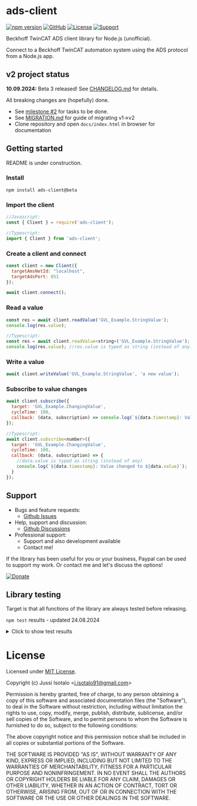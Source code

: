 # ads-client


[![npm version](https://img.shields.io/npm/v/ads-client)](https://www.npmjs.org/package/ads-client) 
[![GitHub](https://img.shields.io/badge/View%20on-GitHub-brightgreen)](https://github.com/jisotalo/ads-client)
[![License](https://img.shields.io/github/license/jisotalo/ads-client)](https://choosealicense.com/licenses/mit/)
[![Support](https://img.shields.io/badge/Donate-PayPal-yellow)](https://www.paypal.com/donate/?business=KUWBXXCVGZZME&no_recurring=0&currency_code=EUR)

Beckhoff TwinCAT ADS client library for Node.js (unofficial). 

Connect to a Beckhoff TwinCAT automation system using the ADS protocol from a Node.js app.

## v2 project status

**10.09.2024:** Beta 3 released! See [CHANGELOG.md](https://github.com/jisotalo/ads-client/blob/v2-dev/CHANGELOG.md) for details.

All breaking changes are (hopefully) done.

* See [milestone #2](https://github.com/jisotalo/ads-client/milestone/2) for tasks to be done.
* See [MIGRATION.md](https://github.com/jisotalo/ads-client/blob/v2-dev/MIGRATION.md) for guide of migrating v1->v2
* Clone repository and open `docs/index.html` in browser for documentation

## Getting started

README is under construction.

### Install
`npm install ads-client@beta`

### Import the client
```js
//Javascript:
const { Client } = require('ads-client');

//Typescript:
import { Client } from 'ads-client';
```

### Create a client and connect

```js
const client = new Client({
  targetAmsNetId: "localhost",
  targetAdsPort: 851
});

await client.connect();
```

### Read a value

```js
const res = await client.readValue('GVL_Example.StringValue');
console.log(res.value);

//Typescript:
const res = await client.readValue<string>('GVL_Example.StringValue');
console.log(res.value); //res.value is typed as string (instead of any)

```

### Write a value

```js
await client.writeValue('GVL_Example.StringValue', 'a new value');
```
### Subscribe to value changes

```js
await client.subscribe({
  target: 'GVL_Example.ChangingValue',
  cycleTime: 100,
  callback: (data, subscription) => console.log(`${data.timestamp}: Value changed to ${data.value}`)
});

//Typescript:
await client.subscribe<number>({
  target: 'GVL_Example.ChangingValue',
  cycleTime: 100,
  callback: (data, subscription) => {
    //data.value is typed as string (instead of any)
    console.log(`${data.timestamp}: Value changed to ${data.value}`);
  }
});
```

## Support

* Bugs and feature requests: 
  * [Github Issues](https://github.com/jisotalo/ads-client/issues)
* Help, support and discussion: 
  * [Github Discussions](https://github.com/jisotalo/ads-client/discussions)
* Professional support: 
  * Support and also development available 
  * Contact me!

If the library has been useful for you or your business, Paypal can be used to support my work. Or contact me and let's discuss the options!

[![Donate](https://img.shields.io/badge/Donate-PayPal-yellow)](https://www.paypal.com/donate/?business=KUWBXXCVGZZME&no_recurring=0&currency_code=EUR)

## Library testing

Target is that all functions of the library are always tested before releasing.

`npm test` results - updated 24.08.2024

<details>
<summary>Click to show test results</summary>
<pre>
 PASS  test/ads-client.test.js (25.1 s)
  √ IMPORTANT NOTE: This test requires running a specific PLC project locally (https://github.com/jisotalo/ads-client-test-plc-project) (1 ms)                                                        
  connection
    √ client is not connected at beginning (2 ms)                                                  
    √ checking ads client settings (1 ms)                                                          
    √ connecting to the target (49 ms)                                                             
    √ checking that test PLC project is active (14 ms)                                             
    √ checking that test PLC project version is correct (11 ms)                                    
    √ checking 32/64 bitness (5 ms)                                                                
    √ caching of symbols and data types (1 ms)                                                     
    √ reconnecting (40 ms)                                                                         
  resetting PLC to original state
    √ resetting PLC (511 ms)                                                                       
    √ checking that reset was successful (9 ms)                                                    
    √ checking that PLC is not running (12 ms)                                                     
    √ setting IsReset to false (7 ms)                                                              
    √ starting PLC (8 ms)                                                                          
    √ checking that test PLC project is running (505 ms)                                           
  testing PLC runtime stop, start, restart                                                         
    √ stopping PLC (16 ms)                                                                         
    √ starting PLC (16 ms)                                                                         
    √ restarting PLC (534 ms)                                                                      
  system state, PLC runtime states and device information                                          
    √ reading TwinCAT system state (8 ms)                                                          
    √ reading PLC runtime (port 851) state (4 ms)                                                  
    √ reading PLC runtime (port 852) state (4 ms)                                                  
    √ reading PLC runtime device info (4 ms)                                                       
    √ reading TwinCAT system device info (7 ms)                                                    
    √ reading PLC runtime symbol version (4 ms)                                                    
  symbols and data types                                                                           
    √ reading upload info (5 ms)                                                                   
    √ reading all symbols (25 ms)                                                                  
    √ reading single symbol information (3 ms)                                                     
    √ reading all data type information (30 ms)                                                    
    √ reading single data type information (4 ms)                                                  
  data conversion                                                                                  
    √ converting a raw PLC value to a Javascript variable (4 ms)                                   
    √ converting a Javascript value to a raw PLC value (69 ms)                                     
  reading values                                                                                   
    reading standard values                                                                        
      √ reading BOOL (13 ms)                                                                       
      √ reading BYTE (9 ms)                                                                        
      √ reading WORD (9 ms)                                                                        
      √ reading DWORD (10 ms)                                                                      
      √ reading SINT (17 ms)                                                                       
      √ reading USINT (5 ms)                                                                       
      √ reading INT (18 ms)                                                                        
      √ reading UINT (10 ms)                                                                       
      √ reading DINT (15 ms)                                                                       
      √ reading UDINT (9 ms)                                                                       
      √ reading REAL (33 ms)                                                                       
      √ reading STRING (18 ms)                                                                     
      √ reading DATE (9 ms)                                                                        
      √ reading DT (16 ms)                                                                         
      √ reading TOD (17 ms)                                                                        
      √ reading TIME (10 ms)                                                                       
      √ reading LWORD (8 ms)                                                                       
      √ reading LINT (18 ms)                                                                       
      √ reading ULINT (9 ms)                                                                       
      √ reading LREAL (35 ms)                                                                      
      √ reading WSTRING (17 ms)                                                                    
      √ reading LDATE (---- TODO: Needs TC 3.1.4026 ----) (1 ms)                                   
      √ reading LDT (---- TODO: Needs TC 3.1.4026 ----) (1 ms)                                     
      √ reading LTOD (---- TODO: Needs TC 3.1.4026 ----)                                           
      √ reading LTIME (10 ms)                                                                      
    reading standard array values
      √ reading ARRAY OF BOOL (16 ms)                                                              
      √ reading ARRAY OF BYTE (5 ms)                                                               
      √ reading ARRAY OF WORD (5 ms)                                                               
      √ reading ARRAY OF DWORD (10 ms)                                                             
      √ reading ARRAY OF SINT (14 ms)                                                              
      √ reading ARRAY OF USINT (9 ms)                                                              
      √ reading ARRAY OF INT (17 ms)                                                               
      √ reading ARRAY OF UINT (9 ms)                                                               
      √ reading ARRAY OF DINT (16 ms)                                                              
      √ reading ARRAY OF UDINT (9 ms)                                                              
      √ reading ARRAY OF REAL (32 ms)                                                              
      √ reading ARRAY OF STRING (18 ms)                                                            
      √ reading ARRAY OF DATE (9 ms)                                                               
      √ reading ARRAY OF DT (18 ms)                                                                
      √ reading ARRAY OF TOD (15 ms)                                                               
      √ reading ARRAY OF TIME (10 ms)                                                              
      √ reading ARRAY OF LWORD (9 ms)                                                              
      √ reading ARRAY OF LINT (16 ms)                                                              
      √ reading ARRAY OF ULINT (10 ms)                                                             
      √ reading ARRAY OF LREAL (33 ms)                                                             
      √ reading ARRAY OF WSTRING (15 ms)                                                           
      √ reading ARRAY OF LDATE (---- TODO: Needs TC 3.1.4026 ----) (1 ms)                          
      √ reading ARRAY OF LDT (---- TODO: Needs TC 3.1.4026 ----)                                   
      √ reading ARRAY OF LTOD (---- TODO: Needs TC 3.1.4026 ----) (1 ms)                           
      √ reading ARRAY OF LTIME (9 ms)                                                              
    reading complex values                                                                         
      √ reading STRUCT (19 ms)                                                                     
      √ reading ALIAS (8 ms)                                                                       
      √ reading ENUM (45 ms)
      √ reading POINTER (address) (9 ms)                                                           
      √ reading SUBRANGE (9 ms)                                                                    
      √ reading UNION (25 ms)                                                                      
      √ reading FUNCTION_BLOCK (37 ms)                                                             
      √ reading INTERFACE (9 ms)                                                                   
    reading complex array values                                                                   
      √ reading ARRAY OF STRUCT (21 ms)                                                            
      √ reading ARRAY OF ALIAS (9 ms)                                                              
      √ reading ARRAY OF ENUM (41 ms)                                                              
      √ reading ARRAY OF POINTER (address) (6 ms)                                                  
      √ reading ARRAY OF SUBRANGE (8 ms)                                                           
      √ reading ARRAY OF UNION (9 ms)                                                              
      √ reading ARRAY OF FUNCTION_BLOCK (39 ms)                                                    
      √ reading ARRAY OF INTERFACE (9 ms)                                                          
    reading special types / cases                                                                  
      √ reading ARRAY with negative index (11 ms)                                                  
      √ reading multi-dimensional ARRAY (8 ms)                                                     
      √ reading ARRAY OF ARRAY (9 ms)                                                              
      √ reading STRUCT with pragma: {attribute 'pack_mode' := '1'} (10 ms)                         
      √ reading STRUCT with pragma: {attribute 'pack_mode' := '8'} (8 ms)                          
      √ reading an empty FUNCTION_BLOCK (9 ms)                                                     
      √ reading an empty STRUCT (10 ms)                                                            
      √ reading an empty ARRAY (8 ms)                                                              
      √ reading a single BIT (17 ms)                                                               
      √ reading a struct with BIT types (10 ms)                                                    
    reading dereferenced POINTER and REFERENCE values                                              
      √ reading POINTER (value) (9 ms)                                                             
      √ reading REFERENCE (value) (7 ms)                                                           
    reading raw data                                                                               
      √ reading a raw value (4 ms)                                                                 
      √ reading a raw value using symbol (4 ms)
      √ reading a raw value using path (4 ms)                                                      
      √ reading multiple raw values (multi/sum command) (7 ms)                                     
    reading (misc)                                                                                 
      √ reading a value using symbol (5 ms)                                                        
  writing values                                                                                   
    writing standard values                                                                        
      √ writing BOOL (24 ms)                                                                       
      √ writing BYTE (18 ms)                                                                       
      √ writing WORD (13 ms)                                                                       
      √ writing DWORD (15 ms)                                                                      
      √ writing SINT (26 ms)                                                                       
      √ writing USINT (13 ms)                                                                      
      √ writing INT (23 ms)                                                                        
      √ writing UINT (13 ms)                                                                       
      √ writing DINT (26 ms)                                                                       
      √ writing UDINT (12 ms)                                                                      
      √ writing REAL (45 ms)                                                                       
      √ writing STRING (23 ms)                                                                     
      √ writing DATE (12 ms)                                                                       
      √ writing DT (24 ms)                                                                         
      √ writing TOD (28 ms)                                                                        
      √ writing TIME (13 ms)                                                                       
      √ writing LWORD (11 ms)                                                                      
      √ writing LINT (25 ms)                                                                       
      √ writing ULINT (13 ms)                                                                      
      √ writing LREAL (45 ms)                                                                      
      √ writing WSTRING (19 ms)                                                                    
      √ writing LDATE (---- TODO: Needs TC 3.1.4026 ----) (1 ms)                                   
      √ writing LDT (---- TODO: Needs TC 3.1.4026 ----)
      √ writing LTOD (---- TODO: Needs TC 3.1.4026 ----)                                           
      √ writing LTIME (12 ms)                                                                      
    writing standard array values                                                                  
      √ writing ARRAY OF BOOL (24 ms)                                                              
      √ writing ARRAY OF BYTE (12 ms)                                                              
      √ writing ARRAY OF WORD (13 ms)                                                              
      √ writing ARRAY OF DWORD (13 ms)                                                             
      √ writing ARRAY OF SINT (25 ms)                                                              
      √ writing ARRAY OF USINT (13 ms)                                                             
      √ writing ARRAY OF INT (26 ms)                                                               
      √ writing ARRAY OF UINT (15 ms)                                                              
      √ writing ARRAY OF DINT (27 ms)                                                              
      √ writing ARRAY OF UDINT (13 ms)                                                             
      √ writing ARRAY OF REAL (49 ms)                                                              
      √ writing ARRAY OF STRING (26 ms)                                                            
      √ writing ARRAY OF DATE (10 ms)                                                              
      √ writing ARRAY OF DT (26 ms)                                                                
      √ writing ARRAY OF TOD (23 ms)                                                               
      √ writing ARRAY OF TIME (10 ms)                                                              
      √ writing ARRAY OF LWORD (12 ms)                                                             
      √ writing ARRAY OF LINT (25 ms)                                                              
      √ writing ARRAY OF ULINT (9 ms)                                                              
      √ writing ARRAY OF LREAL (51 ms)                                                             
      √ writing ARRAY OF WSTRING (25 ms)                                                           
      √ writing ARRAY OF LDATE (---- TODO: Needs TC 3.1.4026 ----) (1 ms)                          
      √ writing ARRAY OF LDT (---- TODO: Needs TC 3.1.4026 ----)                                   
      √ writing ARRAY OF LTOD (---- TODO: Needs TC 3.1.4026 ----) (1 ms)                           
      √ writing ARRAY OF LTIME (13 ms)
    writing complex values                                                                         
      √ writing STRUCT (31 ms)                                                                     
      √ writing ALIAS (15 ms)                                                                      
      √ writing ENUM (59 ms)                                                                       
      √ writing POINTER (address) (16 ms)                                                          
      √ writing SUBRANGE (21 ms)                                                                   
      √ writing UNION (50 ms)                                                                      
      √ writing FUNCTION_BLOCK (53 ms)                                                             
      √ writing INTERFACE (15 ms)                                                                  
    writing complex array values                                                                   
      √ writing ARRAY OF STRUCT (36 ms)                                                            
      √ writing ARRAY OF ALIAS (13 ms)                                                             
      √ writing ARRAY OF ENUM (54 ms)                                                              
      √ writing ARRAY OF POINTER (address) (14 ms)                                                 
      √ writing ARRAY OF SUBRANGE (13 ms)                                                          
      √ writing ARRAY OF UNION (18 ms)                                                             
      √ writing ARRAY OF FUNCTION_BLOCK (59 ms)                                                    
      √ writing ARRAY OF INTERFACE (17 ms)                                                         
    writing special types / cases                                                                  
      √ writing ARRAY with negative index (20 ms)                                                  
      √ writing multi-dimensional ARRAY (17 ms)                                                    
      √ writing ARRAY OF ARRAY (18 ms)                                                             
      √ writing STRUCT with pragma: {attribute 'pack_mode' := '1'} (18 ms)                         
      √ writing STRUCT with pragma: {attribute 'pack_mode' := '8'} (18 ms)                         
      √ writing an empty FUNCTION_BLOCK (8 ms)                                                     
      √ writing an empty STRUCT (10 ms)                                                            
      √ writing an empty ARRAY (9 ms)                                                              
      √ writing a single BIT (42 ms)                                                               
      √ writing a struct with BIT types (18 ms)                                                    
    writing dereferenced POINTER and REFERENCE values                                              
      √ writing POINTER (value) (37 ms)                                                            
      √ writing REFERENCE (value) (47 ms)                                                          
    writing raw data                                                                               
      √ writing a raw value (7 ms)                                                                 
      √ writing a raw value using symbol (10 ms)                                                   
      √ writing a raw value using path (16 ms)                                                     
      √ writing multiple raw values (multi/sum command) (28 ms)                                    
    writing (misc)                                                                                 
      √ writing a value using symbol (7 ms)                                                        
  variable handles                                                                                 
    √ creating and deleting a varible handle (18 ms)                                               
    √ reading value using a variable handle (10 ms)                                                
    √ writing value using a variable handle (31 ms)                                                
    √ creating and deleting multiple varible handles (multi/sum command) (12 ms)                   
  subscriptions (ADS notifications)                                                                
    √ subscribing and unsubscribing successfully (2034 ms)                                         
    √ subscribing to a changing value (10 ms) with default cycle time (2428 ms)                    
    √ subscribing to a changing value (10 ms) with 10 ms cycle time (39 ms)                        
    √ subscribing to a constant value with maximum delay of 2000 ms (2040 ms)                      
    √ subscribing to a raw ADS address (227 ms)                                                    
    √ subscribing using subscribeValue() (2033 ms)                                                 
    √ subscribing to a raw ADS address using subscribeRaw() (221 ms)                               
  remote procedure calls (RPC methods)                                                             
    √ calling a RPC method (13 ms)                                                                 
    √ calling a RPC method with struct parameters (13 ms)                                          
    √ calling a RPC method without return value and without parameters (13 ms)                     
  miscellaneous                                                                                    
    √ sending read write ADS command (9 ms)                                                        
    √ sending multiple read write ADS commands (multi/sum command) (15 ms)                         
  issue specific tests                                                                             
    issue 103 (https://github.com/jisotalo/ads-client/issues/103)                                  
      √ calling unsubscribeAll() multiple times (should not crash to unhandled exception) (86 ms)  
  disconnecting                                                                                    
    √ disconnecting client (7 ms)                                                                  
  controlling TwinCAT system service                                                               
    √ connecting (2 ms)                                                                            
    √ setting TwinCAT system to config (4024 ms)                                                   
    √ setting TwinCAT system to run (4024 ms)                                                      
    √ disconnecting (2 ms)                                                                         
  handling unknown/stale ADS notifications                                                         
    √ connecting (30 ms)                                                                           
    √ creating an unknown notification handle by forced disconnecting (1044 ms)                    
    √ deleting an unknown notification handle automatically (1031 ms)                              
    √ disconnecting (2 ms)                                                                         
                                                                                                   
Test Suites: 1 passed, 1 total                                                                     
Tests:       223 passed, 223 total                                                                 
Snapshots:   0 total
Time:        25.254 s
Ran all test suites.
</pre>
</details>

# License

Licensed under [MIT License](http://www.opensource.org/licenses/MIT).

Copyright (c) Jussi Isotalo <<j.isotalo91@gmail.com>>

Permission is hereby granted, free of charge, to any person obtaining a copy
of this software and associated documentation files (the "Software"), to deal
in the Software without restriction, including without limitation the rights
to use, copy, modify, merge, publish, distribute, sublicense, and/or sell
copies of the Software, and to permit persons to whom the Software is
furnished to do so, subject to the following conditions:

The above copyright notice and this permission notice shall be included in all
copies or substantial portions of the Software.

THE SOFTWARE IS PROVIDED "AS IS", WITHOUT WARRANTY OF ANY KIND, EXPRESS OR
IMPLIED, INCLUDING BUT NOT LIMITED TO THE WARRANTIES OF MERCHANTABILITY,
FITNESS FOR A PARTICULAR PURPOSE AND NONINFRINGEMENT. IN NO EVENT SHALL THE
AUTHORS OR COPYRIGHT HOLDERS BE LIABLE FOR ANY CLAIM, DAMAGES OR OTHER
LIABILITY, WHETHER IN AN ACTION OF CONTRACT, TORT OR OTHERWISE, ARISING FROM,
OUT OF OR IN CONNECTION WITH THE SOFTWARE OR THE USE OR OTHER DEALINGS IN THE
SOFTWARE.

